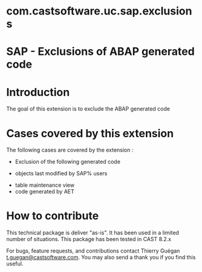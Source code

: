 # com.castsoftware.uc.sap.exclusions 

# SAP - Exclusions of ABAP generated code  

# Introduction
The goal of this extension is to exclude the ABAP generated code    

# Cases covered by this extension

The following cases are covered by the extension :
- Exclusion of the following generated code 
* objects last modified by SAP% users 
- table maintenance view 
- code generated by AET 


# How to contribute

This technical package is deliver "as-is". It has been used in a limited number of situations. 
This package has been tested in CAST 8.2.x

For bugs, feature requests, and contributions contact Thierry Guégan t.guegan@castsoftware.com. You may also send a thank you if you find this useful.
